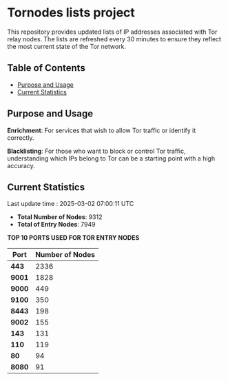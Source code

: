 # Tornodes lists project

This repository provides updated lists of IP addresses associated with Tor relay nodes. The lists are refreshed every 30 minutes to ensure they reflect the most current state of the Tor network.

## Table of Contents

- [Purpose and Usage](#purpose-and-usage)
- [Current Statistics](#current-statistics)


## Purpose and Usage

**Enrichment**: For services that wish to allow Tor traffic or identify it correctly.

**Blacklisting**: For those who want to block or control Tor traffic, understanding which IPs belong to Tor can be a starting point with a high accuracy.

## Current Statistics

Last update time : 2025-03-02 07:00:11 UTC

- **Total Number of Nodes**: 9312
- **Total of Entry Nodes**: 7949

**TOP 10 PORTS USED FOR TOR ENTRY NODES**

| **Port** | **Number of Nodes** |
|------|-----------------|
| **443**   | 2336  |
| **9001**   | 1828  |
| **9000**   | 449  |
| **9100**   | 350  |
| **8443**   | 198  |
| **9002**   | 155  |
| **143**   | 131  |
| **110**   | 119  |
| **80**   | 94  |
| **8080**   | 91  |

